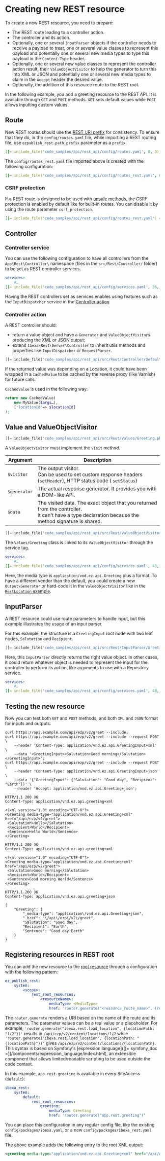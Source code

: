# Creating new REST resource

To create a new REST resource, you need to prepare:

* The REST route leading to a controller action.
* The controller and its action.
* Optionally, one or several `InputParser` objects if the controller needs to receive a payload to treat, one or several value classes to represent this payload and potentially one or several new media types to type this payload in the `Content-Type` header.
* Optionally, one or several new value classes to represent the controller action result, their `ValueObjectVisitor` to help the generator to turn this into XML or JSON and potentially one or several new media types to claim in the `Accept` header the desired value.
* Optionally, the addition of this resource route to the REST root.

In the following example, you add a greeting resource to the REST API.
It is available through `GET` and `POST` methods. `GET` sets default values while `POST` allows inputting custom values.

## Route

New REST routes should use the [REST URI prefix](rest_api_usage.md#uri-prefix) for consistency.
To ensure that they do, in the `config/routes.yaml` file, while importing a REST routing file, use `ezpublish_rest.path_prefix` parameter as a `prefix`.

``` yaml
[[= include_file('code_samples/api/rest_api/config/routes.yaml', 0, 3) =]]
```

The `config/routes_rest.yaml` file imported above is created with the following configuration:

``` yaml
[[= include_file('code_samples/api/rest_api/config/routes_rest.yaml', 0, 3) =]]    methods: [GET]
```

### CSRF protection

If a REST route is designed to be used with [unsafe methods](rest_api_requests.md#request-method), the CSRF protection is enabled by default like for built-in routes.
You can disable it by using the route parameter `csrf_protection`.

``` yaml
[[= include_file('code_samples/api/rest_api/config/routes_rest.yaml') =]]
```

## Controller

### Controller service

You can use the following configuration to have all controllers from the `App\Rest\Controller\` namespace (files in the `src/Rest/Controller/` folder) to be set as REST controller services.

``` yaml
services:
    #…
[[= include_file('code_samples/api/rest_api/config/services.yaml', 36, 42) =]]
```

Having the REST controllers set as services enables using features such as the `InputDispatcher` service in the [Controller action](#controller-action).

### Controller action

A REST controller should:

- return a value object and have a `Generator` and `ValueObjectVisitor`s producing the XML or JSON output;
- extend `Ibexa\Rest\Server\Controller` to inherit utils methods and properties like `InputDispatcher` or `RequestParser`.

``` php
[[= include_file('code_samples/api/rest_api/src/Rest/Controller/DefaultController.php') =]]
```

If the returned value was depending on a Location, it could have been wrapped in a `CachedValue` to be cached by the reverse proxy (like Varnish) for future calls.

`CachedValue` is used in the following way:

```php
return new CachedValue(
    new MyValue($args…),
    ['locationId'=> $locationId]
);
```

## Value and ValueObjectVisitor

``` php
[[= include_file('code_samples/api/rest_api/src/Rest/Values/Greeting.php') =]]
```

A `ValueObjectVisitor` must implement the `visit` method.

| Argument     | Description                                                                                                                                            |
|--------------|--------------------------------------------------------------------------------------------------------------------------------------------------------|
| `$visitor`   | The output visitor.<br/>Can be used to set custom response headers (`setHeader`), HTTP status code ( `setStatus`)                                      |
| `$generator` | The actual response generator. It provides you with a DOM-like API.                                                                                    |
| `$data`      | The visited data. The exact object that you returned from the controller.<br/>It can't have a type declaration because the method signature is shared. |

``` php
[[= include_file('code_samples/api/rest_api/src/Rest/ValueObjectVisitor/Greeting.php') =]]
```

The `Values/Greeting` class is linked to its `ValueObjectVisitor` through the service tag.

``` yaml
services:
    #…
[[= include_file('code_samples/api/rest_api/config/services.yaml', 43, 48) =]]
```

Here, the media type is `application/vnd.ez.api.Greeting` plus a format. To have a different vendor than the default, you could create a new `Output\Generator` or hard-code it in the `ValueObjectVisitor` like in the [`RestLocation` example](rest_api_extension_media_type.md#new-restlocation-valueobjectvisitor).

## InputParser

A REST resource could use route parameters to handle input, but this example illustrates the usage of an input parser.

For this example, the structure is a `GreetingInput` root node with two leaf nodes, `Salutation` and `Recipient`.

``` php
[[= include_file('code_samples/api/rest_api/src/Rest/InputParser/GreetingInput.php') =]]
```

Here, this `InputParser` directly returns the right value object.
In other cases, it could return whatever object is needed to represent the input for the controller to perform its action, like arguments to use with a Repository service.

``` yaml
services:
    #…
[[= include_file('code_samples/api/rest_api/config/services.yaml', 48, 53) =]]
```

## Testing the new resource

Now you can test both `GET` and `POST` methods, and both `XML` and `JSON` format for inputs and outputs.

```shell
curl https://api.example.com/api/ezp/v2/greet --include;
curl https://api.example.com/api/ezp/v2/greet --include --request POST \
    --header 'Content-Type: application/vnd.ez.api.GreetingInput+xml' \
    --data '<GreetingInput><Salutation>Good morning</Salutation></GreetingInput>';
curl https://api.example.com/api/ezp/v2/greet --include --request POST \
    --header 'Content-Type: application/vnd.ez.api.GreetingInput+json' \
    --data '{"GreetingInput": {"Salutation": "Good day", "Recipient": "Earth"}}' \
    --header 'Accept: application/vnd.ez.api.Greeting+json';
```

```
HTTP/1.1 200 OK
Content-Type: application/vnd.ez.api.greeting+xml

<?xml version="1.0" encoding="UTF-8"?>
<Greeting media-type="application/vnd.ez.api.Greeting+xml" href="/api/ezp/v2/greet">
 <Salutation>Hello</Salutation>
 <Recipient>World</Recipient>
 <Sentence>Hello World</Sentence>
</Greeting>

HTTP/1.1 200 OK
Content-Type: application/vnd.ez.api.greeting+xml

<?xml version="1.0" encoding="UTF-8"?>
<Greeting media-type="application/vnd.ez.api.Greeting+xml" href="/api/ezp/v2/greet">
 <Salutation>Good morning</Salutation>
 <Recipient>World</Recipient>
 <Sentence>Good morning World</Sentence>
</Greeting>

HTTP/1.1 200 OK
Content-Type: application/vnd.ez.api.greeting+json

{
    "Greeting": {
        "_media-type": "application\/vnd.ez.api.Greeting+json",
        "_href": "\/api\/ezp\/v2\/greet",
        "Salutation": "Good day",
        "Recipient": "Earth",
        "Sentence": "Good day Earth"
    }
}
```

## Registering resources in REST root

You can add the new resource to the [root resource](rest_api_usage.md#rest-root) through a configuration with the following pattern:

```yaml
ez_publish_rest:
    system:
        <scope>:
            rest_root_resources:
                <resourceName>:
                    mediaType: <MediaType>
                    href: 'router.generate("<resource_route_name>", {routeParameter: value})'
```

The `router.generate` renders a URI based on the name of the route and its parameters. The parameter values can be a real value or a placeholder. For example, `'router.generate("ibexa.rest.load_location", {locationPath: "1/2"})'` results in `/api/ezp/v2/content/locations/1/2` while `'router.generate("ibexa.rest.load_location", {locationPath: "{locationPath}"})'` gives `/api/ezp/v2/content/locations/{locationPath}`.
This syntax is based on Symfony's [expression language]([[= symfony_doc =]]/components/expression_language/index.html), an extensible component that allows limited/readable scripting to be used outside the code context.

In this example, `app.rest.greeting` is available in every SiteAccess (`default`):

```yaml
ibexa_rest:
    system:
        default:
            rest_root_resources:
                greeting:
                    mediaType: Greeting
                    href: 'router.generate("app.rest.greeting")'
```

You can place this configuration in any regular config file, like the existing `config/packages/ibexa.yaml`, or a new `config/packages/ibexa_rest.yaml` file.

The above example adds the following entry to the root XML output:

```xml
<greeting media-type="application/vnd.ez.api.Greeting+xml" href="/api/ezp/v2/greet"/>
```
